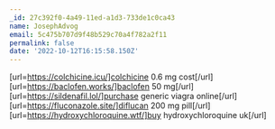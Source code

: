 ```yaml
---
_id: 27c392f0-4a49-11ed-a1d3-733de1c0ca43
name: JosephAdvog
email: 5c475b707d9f48b529c70a4f782a2f11
permalink: false
date: '2022-10-12T16:15:58.150Z'
---
```

[url=https://colchicine.icu/]colchicine 0.6 mg cost[/url] [url=https://baclofen.works/]baclofen 50 mg[/url] [url=https://sildenafil.lol/]purchase generic viagra online[/url] [url=https://fluconazole.site/]diflucan 200 mg pill[/url] [url=https://hydroxychloroquine.wtf/]buy hydroxychloroquine uk[/url]
